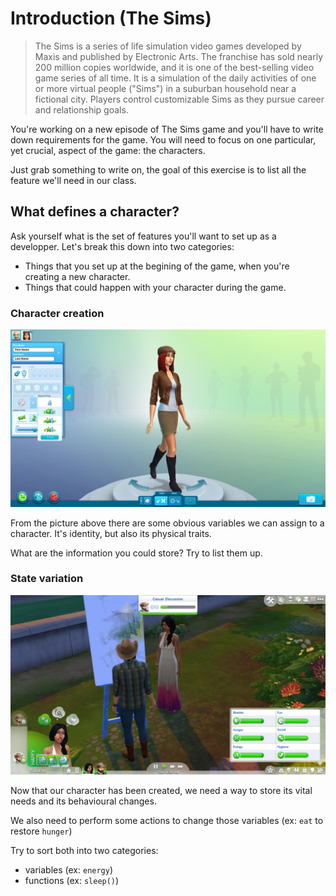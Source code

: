 # Introduction (The Sims)

> The Sims is a series of life simulation video games developed by Maxis and published by Electronic Arts. The franchise has sold nearly 200 million copies worldwide, and it is one of the best-selling video game series of all time. It is a simulation of the daily activities of one or more virtual people ("Sims") in a suburban household near a fictional city. Players control customizable Sims as they pursue career and relationship goals.

You're working on a new episode of The Sims game and you'll have to write down requirements for the game. You will need to focus on one particular, yet crucial, aspect of the game: the characters.

Just grab something to write on, the goal of this exercise is to list all the feature we'll need in our class.

## What defines a character?

Ask yourself what is the set of features you'll want to set up as a developper. Let's break this down into two categories:
- Things that you set up at the begining of the game, when you're creating a new character.
- Things that could happen with your character during the game.


### Character creation

![Character creation](simsB.png)

From the picture above there are some obvious variables we can assign to a character. It's identity, but also its physical traits. 

What are the information you could store? Try to list them up.

### State variation

![State variation](simsA.jpeg)

Now that our character has been created, we need a way to store its vital needs and its behavioural changes. 

We also need to perform some actions to change those variables (ex: `eat` to restore `hunger`)

Try to sort both into two categories:
- variables (ex: `energy`)
- functions (ex: `sleep()`)